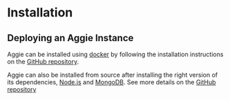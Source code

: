 # Installation  
## Deploying an Aggie Instance  

Aggie can be installed using [docker](https://www.docker.com) by following the installation instructions on the [GitHub repository](https://github.com/TID-Lab/aggie#deployment-installation-via-docker). 

Aggie can also be installed from source after installing the right version of its dependencies, [Node.js](https://nodejs.org/en/) and [MongoDB](https://www.mongodb.com/). See more details on the [GitHub repository](https://github.com/TID-Lab/aggie#development-installation)
